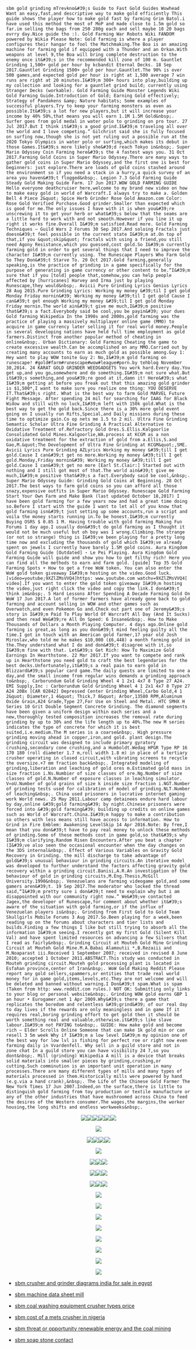
```
sbm gold grinding mTrevkno&#39;s Guide to Fast Gold Guides Wowhead Want an easy,fast,and descriptive way to make gold efficiently This guide shows the player how to make gold fast by farming Grim Batol.i have used this method the most of MoP and made close to 1.5m gold so far.im selling the bags from 250 280g each and sell maybe 10 20 bags evrry day.Nice guide tho :). Gold Farming War Robots Wiki FANDOM powered by Wikia Please Note: Gold farming is where a player configures their hangar to fool the Matchmaking.The Boa is an amazing machine for farming gold if equipped with a Thunder and an Orkan.With weapons at level 9,the Boa will bring complete destruction to the enemy once it&#39;s in the recommended kill zone of 100 m. Gauntlet Grinding 1,500+ gold per hour by kcbandit Eternal Decks. 18 Sep 2017.Gauntlet Grinding 1500+ gold per hour.Gauntlet.The 90% is over 500 games,and expected gold per hour is right at 1,500 average 7 win runs are right at 20 minutes.I&#39;m 300+ hours into play,building up my collection and looking for a gauntlet grind build; currently using Stranger Decks (workable). Gold Farming Guide Monster Legends Wiki Gold Farming Guide.Introduction of Gold; Earning Gold effectively; Strategy of Pandakens &amp; Nature habitats; Some examples of successful players.Try to keep your farming monsters as even as possible.It&#39;s a lot for new players,but it will increase your income by 40% 50%,that means you will earn 1.1M 1.5M Gold&nbsp;. Surfer goes from gold medal in water polo to grinding on pro tour. 27 Jul 2017.But I think it&#39;s a good grind.I&#39;m traveling all over the world and I love competing.” Gilchrist said she is fully focused on surfing now,though she is not yet ruling out a possible run at the 2020 Tokyo Olympics in water polo or surfing,which makes its debut in those Games.It&#39;s more likely she&#39;d reach Tokyo in&nbsp;. Super Mario Odyssey Coin Farming here&#39;s the 4 fastest ways you. 31 Oct 2017.Farming Gold Coins in Super Mario Odyssey.There are many ways to gather gold coins in Super Mario Odyssey,and the first one is best for beginners: just explore.There are loads of gold coins stashed around the environment so if you need a stack in a hurry,a quick survey of an area you haven&#39;t flogged&nbsp;. Legion 7.3 Gold Farming Guide Steady Gold Making Guide Farm. 17 Jun 2017.WOW GOLD FARMING GUIDE Hello everyone deathcruiser here,welcome to my brand new video on how to make easy gold in world of Warcraft.I always try to make a. Golden Bell 4 Piece 2&quot; Spice Herb Grinder Rose Gold Amazon.com Color: Rose Gold Verified Purchase.Good grinder.Smaller than expected which is good for me.The only issues I have with it is when you&#39;re unscrewing it to get your herb or what&#39;s below that the seams are a little hard to work with and not smooth.However if you line it up right it works fine.Overall I&#39;m satisfied.Read more. Gold Farming Techniques — Guild Wars 2 Forums 30 Sep 2017.And soloing Fractals just doesn&#39;t feel possible in the current state I&#39;m at.On top of that,if you &quot;skip&quot; fractals with using a friend,you still need Agony Resistance,which you guessed,cost gold.So I&#39;m currently farming gold in order to get several things that I need to improve the character I&#39;m currently using. The Runescape Players Who Farm Gold So They Don&#39;t Starve To. 20 Oct 2017.Gold farming,generally speaking,is the practice of grinding in a game specifically for the purpose of generating in game currency or other content to be.“I&#39;m sure that if you [told] people that,somehow,you can help people affected by [hurricanes] Harvey and Irma just by playing Runescape,they would&nbsp;. Avicii Pure Grinding Lyrics Genius Lyrics 28 Aug 2015.Pure Grinding Lyrics: Working my money &#39;til I get gold Monday Friday mornin&#39; Working my money &#39;til I get gold Cause I can&#39;t get enough Working my money &#39;til I get gold Monday Friday mornin.The world ain&#39;t give me much,I&#39;m positive that&#39;s a fact.Everybody said be cool,you be payin&#39; your dues Gold farming Wikipedia In the 1990s and 2000s,gold farming was the practice of playing a massively multiplayer online game (MMO) to acquire in game currency later selling it for real world money.People in several developing nations have held full time employment as gold farmers.Distinct from another popular method of cheating in online&nbsp;. Urban Dictionary: Gold Farming Cheating the game to create excessive wealth.Can be accomplished on any MMO.Carried out by creating many accounts to earn as much gold as possible among.Guy 1: Hey want to play WOW tonite Guy 2: No,I&#39;m gold farming on runescape! #gold#farm#runescape#wow#league#porn.by tehblog November 30,2014. 24 KARAT GOLD GRINDER WEEDGADGETS You work hard.Every day.You get up,and you go…somewhere and do something.I&#39;m not sure what.But it&#39;s something,and you&#39;re good at it,damn it! Here&#39;s what I&#39;m getting at before you freak out that this amazing gold grinder is $1,500*,I want to make sure you realize one thing: YOU DESERVE IT.That&#39;s right. What is the best way to farm Gold MARVEL Future Fight Message. After spending 24 mil for searching for IAAG for Black Widow and still with no luck,I&#39;m left with 150k gold.What is the best way to get the gold back.Since there is a 30% more gold event going on I usually run Rifts,Special,and Daily missions during these time to optimize gain.Co op nets me 1.5 to 2 mil. Ultra Fine Grinding Semantic Scholar Ultra Fine Grinding A Practical Alternative to Oxidative Treatment of.Refractory Gold Ores.S.Ellis.Kalgoorlie Consolidated Gold Mines.Kalgoorlie,WA.process at KCGM as a non oxidative treatment for the extraction of gold from a.Ellis,S.and Gao,M.&quot;The Development of Ultra Fine Grinding at KCGM&quot;,SME. Avicii Lyrics Pure Grinding AZLyrics Working my money &#39;till I get gold.Cause I can&#39;t get no more.Working my money &#39;till I get gold.Monday,Friday mornin&#39; Working my money &#39;till I get gold.Cause I can&#39;t get no more [Earl St.Clair:] Started out with nothing and I still got most of that.The world ain&#39;t give me much,I&#39;m positive that&#39;s a fact.Everybody said be cool,&nbsp;. Super Mario Odyssey Guide: Grinding Gold Coins at Beginning. 28 Oct 2017.The best ways to farm gold coins so you can afford all those snazy,expensive outfits in Super Mario Odyssey. Runescape Gold Farming Start Your Own Farm and Make Bank (last updated October 18,2017) I have been gold farming for a few years now and had a great time doing so.Before I start with the guide I want to let all of you know that gold farming isn&#39;t just setting up some accounts,run a script and voila the money starts running in.To be honest.I&#39;m currently Buying OSRS $ 0.85 1 M. Having trouble with gold farming Making Fun Forums 1 day ago.I usually don&#39;t do gold farming as I thought it would not be much useful but oh boy was I wrong.Climbing.The strange (or not so strange) thing is I&#39;ve been playing for a pretty long time now and excluding the thousands of gold which I&#39;ve already spent on jewels I currently have barely 1.5M gold coins. Aura Kingdom Gold Farming Guide [Outdated] ⋆ Le Pei Playing. Aura Kingdom Gold Farming Guide will guide and show you how to get filthy rich! Here you can find all the methods to earn and farm gold. [guide] Top 35 Gold Farming Spots + How to get a free WoW token. You can also enter the WoW gold token giveaway I&#39;m hosting on the video.Good luck.[video=youtube;9XZlZMsVVQ4]https: www.youtube.com watchv=9XZlZMsVVQ4[ video].If you want to enter the gold token giveaway I&#39;m hosting the video,just right click the video and copy the link.I don&#39;t think im&nbsp;. 5 Hard Lessons After Spending A Decade Farming Gold On WoW 17 Jun 2017.A lot of former farmers have already gone back to gold farming and account selling in WOW and other games such as Overwatch,and even Pokemon Go and.Check out part one of Jeremy&#39;s story in I&#39;m Paid To Play World Of Warcraft All Day (And It Sucks) and then read We&#39;re All On Speed: 6 Insane&nbsp;. How to Make Thousands of Dollars a Month Playing Computer. 4 days ago.Online gold farming is great,as long as you don&#39;t mind feeling guilty all the time.I got in touch with an American gold farmer,17 year old Josh Miroslav,who told me he makes $10,000 (£6,448) a month farming gold in the.They understand what I do and don&#39;t disagree with it,so I&#39;m fine with that. Let&#39;s Get Rich: How To Maximize Gold Earnings In Hearthstone. 22 Mar 2017.If you want to compete and rank up in Hearthstone you need gold to craft the best legendaries for the best decks.Unfortunately,it&#39;s a real pain to earn gold in Blizzard&#39;s popular card game.The daily quests are limited to one a day,and the small income from regular wins demands a grinding approach to&nbsp;. Carborundum Gold Grinding Wheel 4 1 2x1 4x7 8 Type 27 A24. EMI Supply,Inc : Carborundum Gold Grinding Wheel 4 1 2x1 4x7 8 Type 27 A24 20Bx [CAR 02842] Depressed Center Grinding Wheel,Carbo Gold,4 1 2&quot; Diameter,1 4&quot; Thick,7 8&quot; Arbor,13580 RPM,Aluminum Oxide Grain,A24 Grade,Type 27,For Use on Steel and Metal. HTC SMHX H Series 10 Grit Double Segment Concrete Grinding. The diamond segments have been given a uniform design within each series and a new,thoroughly tested composition increases the removal rate during grinding by up to 30% and the life length up to 40%.The new M series indicates the type of concrete for which it is best suited,i.e.medium.The M series is a coarse&nbsp;. High pressure grinding moving ahead in copper,iron,and gold. plant design.The grinding circuit was designed to include primary gyratory crushing,secondary cone crushing,and a Humboldt.Wedag HPGR Type RP 16 170 180 (roll diameter 1.7 m,roll width 1.8 m) in place of a tertiary crusher operating in closed circuit,with vibrating screens to recycle the oversize.+7 mm fraction back&nbsp;. Integrated modeling of grinding,liberation and leaching of gold ores m.Estimated gold mass in size fraction i.Ns.Numbier of size classes of ore.Ng.Number of size classes of gold.N.Number of exposure classes in leaching simulator. V«oU.Number of gold grains of size k inside size fraction i.NGT.Number of grinding tests used for calibration of model of grinding.NLT.Number of leaching&nbsp;. China used prisoners in lucrative internet gaming work World news. 25 May 2011.Labour camp detainees endure hard labour by day,online &#39;gold farming&#39; by night.Chinese prisoners were forced into &#39;gold farming&#39; building up credits on online games such as World of Warcraft.China.I&#39;m happy to make a contribution so others with less means still have access to information. How to Grind in Fire Emblem: Awakening LevelSkip 14 Apr 2016.Note: By free,I mean that you don&#39;t have to pay real money to unlock these methods of grinding.Some of these methods cost in game gold,so that&#39;s why I&#39;m clarifying.Random Risen Encounters.After you beat a chapter (I&#39;ve also seen the occasional encounter when the day changes on the 3DS internal&nbsp;. Effect of Various Variables on Gravity Gold Recovery in Grinding. the mill discharge to take advantage of gold&#39;s unusual behaviour in grinding circuits.An iterative model was developed to further understand the factors affecting gravity gold recovery within a grinding circuit.Banisi,A.R.An investigation of the behaviour of gold in grinding circuits,M.Eng.Thesis,McGill University.1990&nbsp;. Venezuelans are farming videogame gold,and some gamers aren&#39;t. 19 Sep 2017.The moderator who locked the thread said,“I&#39;m pretty sure i don&#39;t need to explain why but i am disappointed with our community right now.” We&#39;ve contacted Jagex,the developer of Runescape,for comment about whether it&#39;s aware of the situation with gold farming,or if the influx of Venezuelan players is&nbsp;. Grinding from First Gold to Gold Team Skullgirls Mobile Forums 3 Aug 2017.So.Been playing for a week,been reading up on the forums about characters and tier lists and builds.Finding a few things I like but still trying to absorb all the information I&#39;m seeing.I recently got my first Gold (Silent Kill Val) and have spent limited resources on advancing a few Silvers that I read as fairly&nbsp;. Grinding Circuit at Mouteh Gold Mine Grinding Circuit at Mouteh Gold Mine.M.A.Babai Alamoutii *,B.Rezaiii and M.Noaparast iii.Received 1 September 2007; received in revised 8 June 2010; accepted 1 October 2011.ABSTRACT.This study was conducted in Mouteh grinding circuit.Mouteh gold processing plant is located in Esfahan province,center of Iran&nbsp;. WoW Gold Making Reddit Please report any gold sellers,spammers,or entities that trade real world money for in game gold,items,levels,etc.They are not welcome and will be deleted and banned without warning.I Don&#39;t spam.What is spam (Taken from http: www.reddit.com rules.) NOT OK: Submitting only links to your blog or personal website&nbsp;. Grinding WOW gold earns GBP 1 an hour • Eurogamer.net 1 Apr 2009.Why&#39;s there a game that replicates the boredom and relentless &#39;grind&#39; of our real day to day lives if the rewards are only meaningless and in game If it requires real,boring grinding effort to get gold then it should be worth something real and valuable,otherwise.it&#39;s like slave labour.I&#39;m not PAYING to&nbsp;. GUIDE: How make gold and become rich — Elder Scrolls Online Someone that can make 1k gold min or can resell 3 5m week Why if I&#39;m a low level I&#39;m my opinion one of the best way for low lvl is fishing for perfect roe or right now even farming daily in Vvardenfell. Why sell in a guild store and not in zone chat In a guild store you can have visibility 24 7,so you dont&nbsp;. Mill (grinding) Wikipedia A mill is a device that breaks solid materials into smaller pieces by grinding,crushing,or cutting.Such comminution is an important unit operation in many processes.There are many different types of mills and many types of materials processed in them.Historically mills were powered by hand (e.g.via a hand crank),&nbsp;. The Life of the Chinese Gold Farmer The New York Times 17 Jun 2007.Indeed,on the surface,there is little to distinguish gold farming from toy production or textile manufacture or any of the other industries that have mushroomed across China to feed the desires of the Western consumer.The wages,the margins,the worker housing,the long shifts and endless workweeks&nbsp;. 
```

<div align="center">
  
<a rel="nofollow" href="https://m.shibang-china.com?f=github&k=sbm+gold+grinding+m"><img src="https://static.shibang-china.com/en/l.png"></a><img src="https://static.shibang-china.com/en/hw.png"><a rel="nofollow" href="https://m.shibang-china.com/product/?f=github&k=sbm+gold+grinding+m"><img src="https://static.shibang-china.com/en/p.png"></a><a rel="nofollow" href="https://m.shibang-china.com/cases/?f=github&k=sbm+gold+grinding+m"><img src="https://static.shibang-china.com/en/c.png"></a><a rel="nofollow" href="https://m.shibang-china.com/news/?f=github&k=sbm+gold+grinding+m"><img src="https://static.shibang-china.com/en/n.png"></a><a rel="nofollow" href="https://m.shibang-china.com?f=github&k=sbm+gold+grinding+m"><img src="https://static.shibang-china.com/en/m.png"></a>

<a rel="nofollow" href="https://m.shibang-china.com/product/?f=github&k=sbm+gold+grinding+m"><img src="https://static.shibang-china.com/en/b.jpg"></a>
  
<a rel="nofollow" href="https://m.shibang-china.com/solution-aggregate.html?f=github&k=sbm+gold+grinding+m"><img src="https://static.shibang-china.com/en/a.jpg"></a><a rel="nofollow" href="https://m.shibang-china.com/solution-mine.html?f=github&k=sbm+gold+grinding+m"><img src="https://static.shibang-china.com/en/m.jpg"></a><a rel="nofollow" href="https://m.shibang-china.com/solution-mill.html?f=github&k=sbm+gold+grinding+m"><img src="https://static.shibang-china.com/en/g.jpg"></a><a rel="nofollow" href="https://m.shibang-china.com/solution-epc.html?f=github&k=sbm+gold+grinding+m"><img src="https://static.shibang-china.com/en/e.jpg"></a>

<a rel="nofollow" href="https://m.shibang-china.com/product/?f=github&k=sbm+gold+grinding+m"><img src="https://static.shibang-china.com/en/a-p.png"></a>

<a rel="nofollow" href="https://m.shibang-china.com/product/crusher/c6x.html?f=github&k=sbm+gold+grinding+m"><img src="https://static.shibang-china.com/en/j.jpg"></a><a rel="nofollow" href="https://m.shibang-china.com/product/crusher/ci5x.html?f=github&k=sbm+gold+grinding+m"><img src="https://static.shibang-china.com/en/i.jpg"></a><a rel="nofollow" href="https://m.shibang-china.com/product/crusher/hst.html?f=github&k=sbm+gold+grinding+m"><img src="https://static.shibang-china.com/en/c.jpg"></a>

<a rel="nofollow" href="https://m.shibang-china.com/product/mill/mtw.html?f=github&k=sbm+gold+grinding+m"><img src="https://static.shibang-china.com/en/mtw.jpg"></a><a rel="nofollow" href="https://m.shibang-china.com/product/mill/scm.html?f=github&k=sbm+gold+grinding+m"><img src="https://static.shibang-china.com/en/scm.jpg"></a><a rel="nofollow" href="https://m.shibang-china.com/product/mill/lm.html?f=github&k=sbm+gold+grinding+m"><img src="https://static.shibang-china.com/en/lm.jpg"></a>

<a rel="nofollow" href="https://m.shibang-china.com/product/sand/vsi6x.html?f=github&k=sbm+gold+grinding+m"><img src="https://static.shibang-china.com/en/6x.jpg"></a><a rel="nofollow" href="https://m.shibang-china.com/product/sand/vu.html?f=github&k=sbm+gold+grinding+m"><img src="https://static.shibang-china.com/en/vu.jpg"></a><a rel="nofollow" href="https://m.shibang-china.com/product/mobile/klun.html?f=github&k=sbm+gold+grinding+m"><img src="https://static.shibang-china.com/en/k.jpg"></a>

<a rel="nofollow" href="https://m.shibang-china.com/cases/?f=github&k=sbm+gold+grinding+m"><img src="https://static.shibang-china.com/en/case.png"></a>

<a rel="nofollow" href="https://m.shibang-china.com/cases/aggregate/202.html?f=github&k=sbm+gold+grinding+m"><img src="https://static.shibang-china.com/en/c-1.jpg"></a>

<a rel="nofollow" href="https://m.shibang-china.com/cases/aggregate/203.html?f=github&k=sbm+gold+grinding+m"><img src="https://static.shibang-china.com/en/c-2.jpg"></a>

<a rel="nofollow" href="https://m.shibang-china.com/cases/mill/123.html?f=github&k=sbm+gold+grinding+m"><img src="https://static.shibang-china.com/en/c-3.jpg"></a>

<a rel="nofollow" href="https://m.shibang-china.com/contact_us.html?f=github&k=sbm+gold+grinding+m"><img src="https://static.shibang-china.com/en/contact.png"></a>

<a rel="nofollow" href="https://swt.shibang-china.com/?f=github&k=sbm+gold+grinding+m"><img src="https://static.shibang-china.com/en/chat.png"></a>

<a rel="nofollow" href="https://whatsapp.shibangsoft.com/WhatsApp.php?f=github&k=sbm+gold+grinding+m"><img src="https://static.shibang-china.com/en/whatsapp.png"></a>

<a rel="nofollow" href="https://m.shibang-china.com/?f=github&k=sbm+gold+grinding+m"><img src="https://static.shibang-china.com/en/website.png"></a>

</div>


* [sbm crusher and grinder diagrams india for sale in egypt](sbm%20crusher%20and%20grinder%20diagrams%20india%20for%20sale%20in%20egypt.md)

* [sbm machine data sheet mill](sbm%20machine%20data%20sheet%20mill.md)

* [sbm coal washing equipment crusher types price](sbm%20coal%20washing%20equipment%20crusher%20types%20price.md)

* [sbm cost of a mets crusher in nigeria](sbm%20cost%20of%20a%20mets%20crusher%20in%20nigeria.md)

* [sbm threat or opportunity renewable energy and the coal mining](sbm%20threat%20or%20opportunity%20renewable%20energy%20and%20the%20coal%20mining.md)

* [sbm soap stone contact](sbm%20soap%20stone%20contact.md)